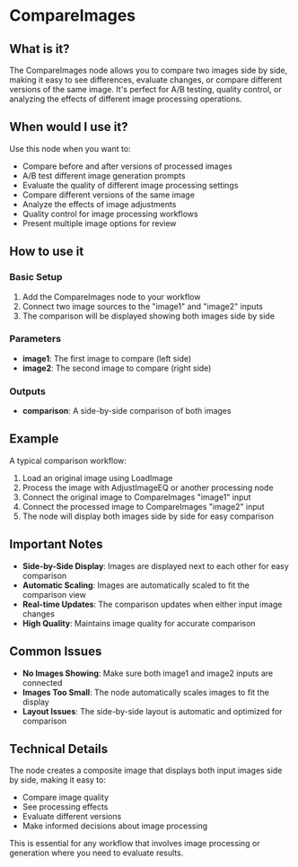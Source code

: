 # CompareImages

## What is it?

The CompareImages node allows you to compare two images side by side, making it easy to see differences, evaluate changes, or compare different versions of the same image. It's perfect for A/B testing, quality control, or analyzing the effects of different image processing operations.

## When would I use it?

Use this node when you want to:

- Compare before and after versions of processed images
- A/B test different image generation prompts
- Evaluate the quality of different image processing settings
- Compare different versions of the same image
- Analyze the effects of image adjustments
- Quality control for image processing workflows
- Present multiple image options for review

## How to use it

### Basic Setup

1. Add the CompareImages node to your workflow
1. Connect two image sources to the "image1" and "image2" inputs
1. The comparison will be displayed showing both images side by side

### Parameters

- **image1**: The first image to compare (left side)
- **image2**: The second image to compare (right side)

### Outputs

- **comparison**: A side-by-side comparison of both images

## Example

A typical comparison workflow:

1. Load an original image using LoadImage
1. Process the image with AdjustImageEQ or another processing node
1. Connect the original image to CompareImages "image1" input
1. Connect the processed image to CompareImages "image2" input
1. The node will display both images side by side for easy comparison

## Important Notes

- **Side-by-Side Display**: Images are displayed next to each other for easy comparison
- **Automatic Scaling**: Images are automatically scaled to fit the comparison view
- **Real-time Updates**: The comparison updates when either input image changes
- **High Quality**: Maintains image quality for accurate comparison

## Common Issues

- **No Images Showing**: Make sure both image1 and image2 inputs are connected
- **Images Too Small**: The node automatically scales images to fit the display
- **Layout Issues**: The side-by-side layout is automatic and optimized for comparison

## Technical Details

The node creates a composite image that displays both input images side by side, making it easy to:

- Compare image quality
- See processing effects
- Evaluate different versions
- Make informed decisions about image processing

This is essential for any workflow that involves image processing or generation where you need to evaluate results.
